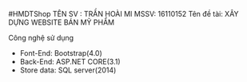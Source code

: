 #HMDTShop
TÊN SV : TRẦN HOÀI MI     MSSV: 16110152
Tên đề tài: XÂY DỰNG WEBSITE BÁN MỸ PHẨM

Công nghệ sử dụng
- Font-End: Bootstrap(4.0)
- Back-End: ASP.NET CORE(3.1) 
- Store data: SQL server(2014)